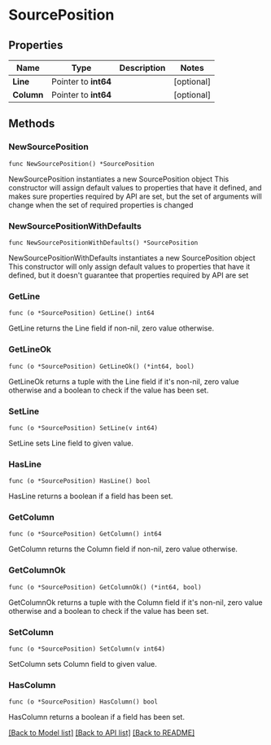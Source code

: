 # SourcePosition

## Properties

Name | Type | Description | Notes
------------ | ------------- | ------------- | -------------
**Line** | Pointer to **int64** |  | [optional] 
**Column** | Pointer to **int64** |  | [optional] 

## Methods

### NewSourcePosition

`func NewSourcePosition() *SourcePosition`

NewSourcePosition instantiates a new SourcePosition object
This constructor will assign default values to properties that have it defined,
and makes sure properties required by API are set, but the set of arguments
will change when the set of required properties is changed

### NewSourcePositionWithDefaults

`func NewSourcePositionWithDefaults() *SourcePosition`

NewSourcePositionWithDefaults instantiates a new SourcePosition object
This constructor will only assign default values to properties that have it defined,
but it doesn't guarantee that properties required by API are set

### GetLine

`func (o *SourcePosition) GetLine() int64`

GetLine returns the Line field if non-nil, zero value otherwise.

### GetLineOk

`func (o *SourcePosition) GetLineOk() (*int64, bool)`

GetLineOk returns a tuple with the Line field if it's non-nil, zero value otherwise
and a boolean to check if the value has been set.

### SetLine

`func (o *SourcePosition) SetLine(v int64)`

SetLine sets Line field to given value.

### HasLine

`func (o *SourcePosition) HasLine() bool`

HasLine returns a boolean if a field has been set.

### GetColumn

`func (o *SourcePosition) GetColumn() int64`

GetColumn returns the Column field if non-nil, zero value otherwise.

### GetColumnOk

`func (o *SourcePosition) GetColumnOk() (*int64, bool)`

GetColumnOk returns a tuple with the Column field if it's non-nil, zero value otherwise
and a boolean to check if the value has been set.

### SetColumn

`func (o *SourcePosition) SetColumn(v int64)`

SetColumn sets Column field to given value.

### HasColumn

`func (o *SourcePosition) HasColumn() bool`

HasColumn returns a boolean if a field has been set.


[[Back to Model list]](../README.md#documentation-for-models) [[Back to API list]](../README.md#documentation-for-api-endpoints) [[Back to README]](../README.md)


